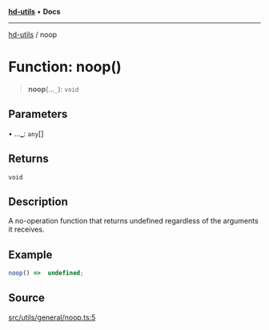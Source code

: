 [**hd-utils**](../README.md) • **Docs**

***

[hd-utils](../globals.md) / noop

# Function: noop()

> **noop**(...`_`): `void`

## Parameters

• ...**\_**: `any`[]

## Returns

`void`

## Description

A no-operation function that returns undefined regardless of the arguments it receives.

## Example

```ts
noop() =>  undefined;
```

## Source

[src/utils/general/noop.ts:5](https://github.com/AhmadHddad/h-utils/blob/b1dfa95e218c9605f39fc234662ef50e62fadcb8/src/utils/general/noop.ts#L5)
